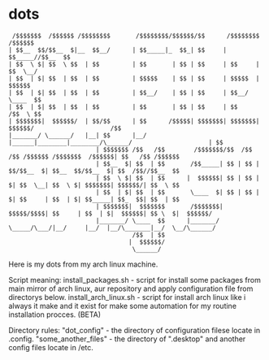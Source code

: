 # dots
```
 /$$$$$$$  /$$$$$$ /$$$$$$$$       /$$$$$$$$/$$$$$$/$$      /$$$$$$$$ /$$$$$$                                        
| $$__  $$/$$__  $|__  $$__/      | $$_____|_  $$_| $$     | $$_____//$$__  $$                                       
| $$  \ $| $$  \ $$  | $$         | $$       | $$ | $$     | $$     | $$  \__/                                       
| $$  | $| $$  | $$  | $$         | $$$$$    | $$ | $$     | $$$$$  |  $$$$$$                                        
| $$  | $| $$  | $$  | $$         | $$__/    | $$ | $$     | $$__/   \____  $$                                       
| $$  | $| $$  | $$  | $$         | $$       | $$ | $$     | $$      /$$  \ $$                                       
| $$$$$$$|  $$$$$$/  | $$/$$      | $$      /$$$$$| $$$$$$$| $$$$$$$|  $$$$$$/                     /$$               
|_______/ \______/   |__| $$      |__/     |______|________|________/\______/                     | $$               
                        | $$$$$$$ /$$   /$$        /$$$$$$$/$$  /$$  /$$ /$$$$$$ /$$$$$$$  /$$$$$$| $$   /$$ /$$$$$$ 
                        | $$__  $| $$  | $$       /$$_____| $$ | $$ | $$/$$__  $| $$__  $$/$$__  $| $$  /$$//$$__  $$
                        | $$  \ $| $$  | $$      |  $$$$$$| $$ | $$ | $| $$  \__| $$  \ $| $$$$$$$| $$$$$$/| $$  \ $$
                        | $$  | $| $$  | $$       \____  $| $$ | $$ | $| $$     | $$  | $| $$_____| $$_  $$| $$  | $$
                        | $$$$$$$|  $$$$$$$       /$$$$$$$|  $$$$$/$$$$| $$     | $$  | $|  $$$$$$| $$ \  $|  $$$$$$/
                        |_______/ \____  $$      |_______/ \_____/\___/|__/     |__/  |__/\_______|__/  \__/\______/ 
                                  /$$  | $$                                                                          
                                 |  $$$$$$/                                                                          
                                  \______/
```
Here is my dots from my arch linux machine.

Script meaning:
  install_packages.sh - script for install some packages from main mirror of arch linux, aur repository and apply configuration file from directorys below.
  install_arch_linux.sh - script for install arch linux like i always it make and it exist for make some automation for my routine installation procces. (BETA) 

Directory rules:
  "dot_config" - the directory of configuration filese locate in .config.
  "some_another_files" - the directory of ".desktop" and another config files locate in /etc.
